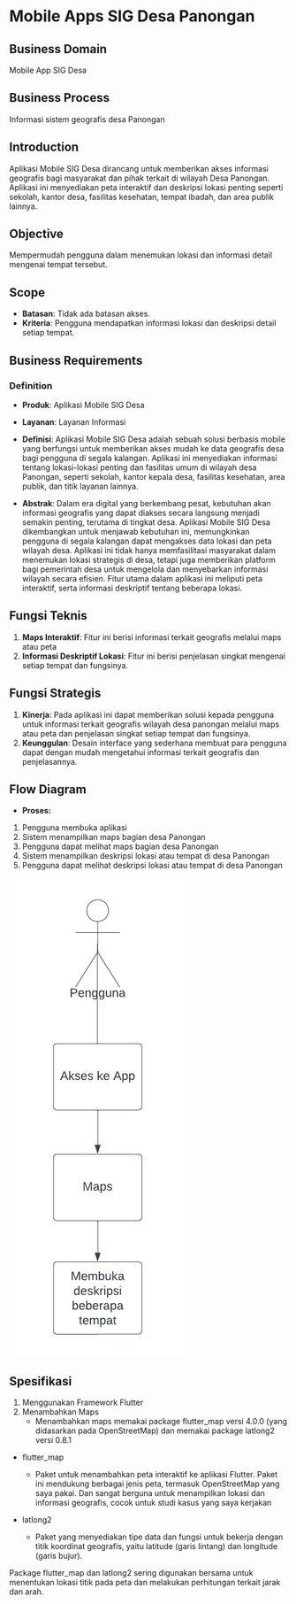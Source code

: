 # Mobile Apps SIG Desa Panongan

## Business Domain
Mobile App SIG Desa

## Business Process
Informasi sistem geografis desa Panongan

## Introduction
Aplikasi Mobile SIG Desa dirancang untuk memberikan akses informasi geografis bagi masyarakat dan pihak terkait di wilayah Desa Panongan. Aplikasi ini menyediakan peta interaktif dan deskripsi lokasi penting seperti sekolah, kantor desa, fasilitas kesehatan, tempat ibadah, dan area publik lainnya.

## Objective
Mempermudah pengguna dalam menemukan lokasi dan informasi detail mengenai tempat tersebut.

## Scope
- **Batasan**: Tidak ada batasan akses.
- **Kriteria**: Pengguna mendapatkan informasi lokasi dan deskripsi detail setiap tempat.

## Business Requirements
### Definition
- **Produk**: Aplikasi Mobile SIG Desa

- **Layanan**: Layanan Informasi

- **Definisi**: Aplikasi Mobile SIG Desa adalah sebuah solusi berbasis mobile yang berfungsi untuk memberikan akses mudah ke data geografis desa bagi pengguna di segala kalangan. Aplikasi ini menyediakan informasi tentang lokasi-lokasi penting dan fasilitas umum di wilayah desa Panongan, seperti sekolah, kantor kepala desa, fasilitas kesehatan, area publik, dan titik layanan lainnya.

- **Abstrak**: Dalam era digital yang berkembang pesat, kebutuhan akan informasi geografis yang dapat diakses secara langsung menjadi semakin penting, terutama di tingkat desa. Aplikasi Mobile SIG Desa dikembangkan untuk menjawab kebutuhan ini, memungkinkan pengguna di segala kalangan dapat mengakses data lokasi dan peta wilayah desa. Aplikasi ini tidak hanya memfasilitasi masyarakat dalam menemukan lokasi strategis di desa, tetapi juga memberikan platform bagi pemerintah desa untuk mengelola dan menyebarkan informasi wilayah secara efisien. Fitur utama dalam aplikasi ini meliputi peta interaktif, serta informasi deskriptif tentang beberapa lokasi.

## Fungsi Teknis
1. **Maps Interaktif**: Fitur ini berisi informasi terkait geografis melalui maps atau peta
2. **Informasi Deskriptif Lokasi**: Fitur ini berisi penjelasan singkat mengenai setiap tempat dan fungsinya.

## Fungsi Strategis
1. **Kinerja**: Pada aplikasi ini dapat memberikan solusi kepada pengguna untuk informasi terkait geografis wilayah desa panongan melalui maps atau peta dan penjelasan singkat setiap tempat dan fungsinya.
2. **Keunggulan**: Desain interface yang sederhana membuat para pengguna dapat dengan mudah mengetahui informasi terkait geografis dan penjelasannya.

## Flow Diagram
- **Proses:**

1. Pengguna membuka aplikasi
2. Sistem menampilkan maps bagian desa Panongan
3. Pengguna dapat melihat maps bagian desa Panongan
4. Sistem menampilkan deskripsi lokasi atau tempat di desa Panongan
5. Pengguna dapat melihat deskripsi lokasi atau tempat di desa Panongan

![Process Flow Mobile App SIG Desa Panongan](assets/images/flow_diagram.png)

## Spesifikasi
1.	Menggunakan Framework Flutter
2.	Menambahkan Maps
    - Menambahkan maps memakai package flutter_map versi 4.0.0 (yang didasarkan pada OpenStreetMap) dan memakai package latlong2 versi 0.8.1

- flutter_map
    - Paket untuk menambahkan peta interaktif ke aplikasi Flutter. Paket ini mendukung berbagai jenis peta, termasuk OpenStreetMap yang saya pakai. Dan sangat berguna untuk menampilkan lokasi dan informasi geografis, cocok untuk studi kasus yang saya kerjakan

- latlong2
    - Paket yang menyediakan tipe data dan fungsi untuk bekerja dengan titik koordinat geografis, yaitu latitude (garis lintang) dan longitude (garis bujur).

Package flutter_map dan latlong2 sering digunakan bersama untuk menentukan lokasi titik pada peta dan melakukan perhitungan terkait jarak dan arah.
